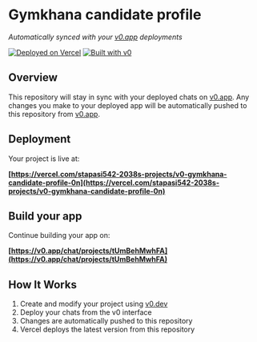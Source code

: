 # Gymkhana candidate profile

*Automatically synced with your [v0.app](https://v0.app) deployments*

[![Deployed on Vercel](https://img.shields.io/badge/Deployed%20on-Vercel-black?style=for-the-badge&logo=vercel)](https://vercel.com/stapasi542-2038s-projects/v0-gymkhana-candidate-profile-0n)
[![Built with v0](https://img.shields.io/badge/Built%20with-v0.app-black?style=for-the-badge)](https://v0.app/chat/projects/tUmBehMwhFA)

## Overview

This repository will stay in sync with your deployed chats on [v0.app](https://v0.app).
Any changes you make to your deployed app will be automatically pushed to this repository from [v0.app](https://v0.app).

## Deployment

Your project is live at:

**[https://vercel.com/stapasi542-2038s-projects/v0-gymkhana-candidate-profile-0n](https://vercel.com/stapasi542-2038s-projects/v0-gymkhana-candidate-profile-0n)**

## Build your app

Continue building your app on:

**[https://v0.app/chat/projects/tUmBehMwhFA](https://v0.app/chat/projects/tUmBehMwhFA)**

## How It Works

1. Create and modify your project using [v0.dev](https://v0.dev)
2. Deploy your chats from the v0 interface
3. Changes are automatically pushed to this repository
4. Vercel deploys the latest version from this repository
